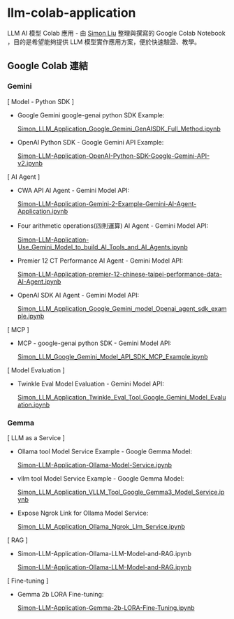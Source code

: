 # llm-colab-application
LLM AI 模型 Colab 應用 - 由 [Simon Liu](https://tinyurl.com/simonliuyuwei) 整理與撰寫的 Google Colab Notebook ，目的是希望能夠提供 LLM 模型實作應用方案，便於快速驗證、教學。

## Google Colab 連結

### Gemini

[ Model - Python SDK ]

- Google Gemini google-genai python SDK Example:

  [Simon_LLM_Application_Google_Gemini_GenAISDK_Full_Method.ipynb](https://colab.research.google.com/github/LiuYuWei/llm-colab-application/blob/main/Simon_LLM_Application_Google_Gemini_GenAISDK_Full_Method.ipynb)

- OpenAI Python SDK - Google Gemini API Example:

  [Simon-LLM-Application-OpenAI-Python-SDK-Google-Gemini-API-v2.ipynb](https://colab.research.google.com/github/LiuYuWei/llm-colab-application/blob/main/Simon-LLM-Application-OpenAI-Python-SDK-Google-Gemini-API-v2.ipynb)

[ AI Agent ]

- CWA API AI Agent - Gemini Model API:

  [Simon-LLM-Application-Gemini-2-Example-Gemini-AI-Agent-Application.ipynb](https://colab.research.google.com/github/LiuYuWei/llm-colab-application/blob/main/Simon-LLM-Application-Gemini-2-Example-Gemini-AI-Agent-Application.ipynb)

- Four arithmetic operations(四則運算) AI Agent - Gemini Model API:

  [Simon-LLM-Application-Use_Gemini_Model_to_build_AI_Tools_and_AI_Agents.ipynb](https://colab.research.google.com/github/LiuYuWei/llm-colab-application/blob/main/Simon-LLM-Application-Use_Gemini_Model_to_build_AI_Tools_and_AI_Agents.ipynb)

- Premier 12 CT Performance AI Agent - Gemini Model API:

  [Simon-LLM-Application-premier-12-chinese-taipei-performance-data-AI-Agent.ipynb](https://colab.research.google.com/github/LiuYuWei/llm-colab-application/blob/main/Simon-LLM-Application-premier-12-chinese-taipei-performance-data-AI-Agent.ipynb)

- OpenAI SDK AI Agent - Gemini Model API:

  [Simon_LLM_Application_Google_Gemini_model_Openai_agent_sdk_example.ipynb](https://colab.research.google.com/github/LiuYuWei/llm-colab-application/blob/main/Simon_LLM_Application_Google_Gemini_model_Openai_agent_sdk_example.ipynb)

[ MCP ]

- MCP - google-genai python SDK - Gemini Model API:

  [Simon_LLM_Google_Gemini_Model_API_SDK_MCP_Example.ipynb](https://colab.research.google.com/github/LiuYuWei/llm-colab-application/blob/main/Simon_LLM_Google_Gemini_Model_API_SDK_MCP_Example.ipynb)

[ Model Evaluation ]

- Twinkle Eval Model Evaluation - Gemini Model API:

  [Simon_LLM_Application_Twinkle_Eval_Tool_Google_Gemini_Model_Evaluation.ipynb](https://colab.research.google.com/github/LiuYuWei/llm-colab-application/blob/main/Simon_LLM_Application_Twinkle_Eval_Tool_Google_Gemini_Model_Evaluation.ipynb)

### Gemma

[ LLM as a Service ]

- Ollama tool Model Service Example - Google Gemma Model:

  [Simon-LLM-Application-Ollama-Model-Service.ipynb](https://colab.research.google.com/github/LiuYuWei/llm-colab-application/blob/main/Simon-LLM-Application-Ollama-Model-Service.ipynb)

- vllm tool Model Service Example - Google Gemma Model:

  [Simon_LLM_Application_VLLM_Tool_Google_Gemma3_Model_Service.ipynb](https://colab.research.google.com/github/LiuYuWei/llm-colab-application/blob/main/Simon_LLM_Application_VLLM_Tool_Google_Gemma3_Model_Service.ipynb)

- Expose Ngrok Link for Ollama Model Service:

  [Simon_LLM_Application_Ollama_Ngrok_Llm_Service.ipynb](https://colab.research.google.com/github/LiuYuWei/llm-colab-application/blob/main/Simon_LLM_Application_Ollama_Ngrok_Llm_Service.ipynb)

[ RAG ]

- Simon-LLM-Application-Ollama-LLM-Model-and-RAG.ipynb

  [Simon-LLM-Application-Ollama-LLM-Model-and-RAG.ipynb](https://colab.research.google.com/github/LiuYuWei/llm-colab-application/blob/main/Simon-LLM-Application-Ollama-LLM-Model-and-RAG.ipynb)

[ Fine-tuning ]

- Gemma 2b LORA Fine-tuning:

  [Simon-LLM-Application-Gemma-2b-LORA-Fine-Tuning.ipynb](https://colab.research.google.com/github/LiuYuWei/llm-colab-application/blob/main/Simon-LLM-Application-Gemma-2b-LORA-Fine-Tuning.ipynb)




















